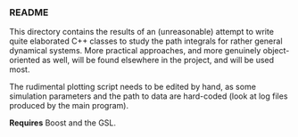 ### README

This directory contains the results of an (unreasonable) attempt to write quite elaborated C++
classes to study the path integrals for rather general dynamical systems. More practical 
approaches, and more genuinely object-oriented as well, will be found elsewhere in the project,
and will be used most.

The rudimental plotting script needs to be edited by hand, as some simulation parameters
and the path to data are hard-coded (look at log files produced by the main program).

**Requires** Boost and the GSL.




